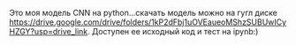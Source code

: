 Это моя модель CNN на python...скачать модель можно на гугл диске https://drive.google.com/drive/folders/1kP2dFbj1uOVEaueoMShzSUBUwICyHZGY?usp=drive_link. Доступен ее исходный код и тест на ipynb:)
